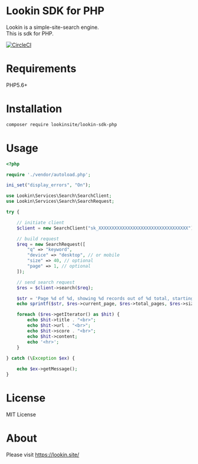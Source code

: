 # Lookin SDK for PHP

Lookin is a simple-site-search engine.  
This is sdk for PHP.

[![CircleCI](https://circleci.com/gh/tomohiroukawa/lookin-sdk-php/tree/master.svg?style=svg)](https://circleci.com/gh/tomohiroukawa/lookin-sdk-php/tree/master)

# Requirements

PHP5.6+

# Installation

```bash
composer require lookinsite/lookin-sdk-php
```

# Usage

```PHP
<?php

require './vendor/autoload.php';

ini_set("display_errors", "On");

use Lookin\Services\Search\SearchClient;
use Lookin\Services\Search\SearchRequest;

try {

    // initiate client
    $client = new SearchClient("sk_XXXXXXXXXXXXXXXXXXXXXXXXXXXXXXXXXX");

    // build request
    $req = new SearchRequest([
        "q" => "keyword",
        "device" => "desktop", // or mobile
        "size" => 40, // optional
        "page" => 1, // optional
    ]);

    // send search request
    $res = $client->search($req);

    $str = 'Page %d of %d, showing %d records out of %d total, starting on record %d, ending on %d<br>';
    echo sprintf($str, $res->current_page, $res->total_pages, $res->size, $res->total, $res->start, $res->end);

    foreach ($res->getIterator() as $hit) {
        echo $hit->title . "<br>";
        echo $hit->url . "<br>";
        echo $hit->score . "<br>";
        echo $hit->content;
        echo '<hr>';
    }
    
} catch (\Exception $ex) {

    echo $ex->getMessage();
}

```

# License

MIT License

# About

Please visit https://lookin.site/
